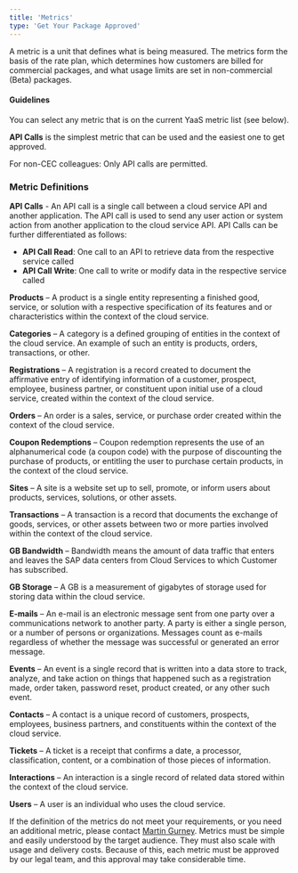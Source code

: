 ```yaml
---
title: 'Metrics'
type: 'Get Your Package Approved'
---
```

A metric is a unit that defines what is being measured. The metrics form the basis of the rate plan, which determines how customers are billed for commercial packages, and what usage limits are set in non-commercial (Beta) packages.

#### Guidelines

You can select any metric that is on the current YaaS metric list (see below).

**API Calls** is the simplest metric that can be used and the easiest one to get approved.

<div class="panel note">For non-CEC colleagues: Only API calls are permitted.</div>


### Metric Definitions

**API Calls** - An API call is a single call between a cloud service API and another application. The API call is used to send any user action or system action from another application to the cloud service API.  API Calls can be further differentiated as follows:

* **API Call Read**: One call to an API to retrieve data from the respective service called
* **API Call Write**: One call to write or modify data in the respective service called


**Products** – A product is a single entity representing a finished good, service, or solution with a respective specification of its features and or characteristics within the context of the cloud service.

**Categories** – A category is a defined grouping of entities in the context of the cloud service. An example of such an entity is products, orders, transactions, or other.

**Registrations** – A registration is a record created to document the affirmative entry of identifying information of a customer, prospect, employee, business partner, or constituent upon initial use of a cloud service, created within the context of the cloud service.

**Orders** – An order is a sales, service, or purchase order created within the context of the cloud service.

**Coupon Redemptions** – Coupon redemption represents the use of an alphanumerical code (a coupon code) with the purpose of discounting the purchase of products, or entitling the user to purchase certain products, in the context of the cloud service.

**Sites** – A site is a website set up to sell, promote, or inform users about products, services, solutions, or other assets.

**Transactions** – A transaction is a record that documents the exchange of goods, services, or other assets between two or more parties involved within the context of the cloud service.

**GB Bandwidth** – Bandwidth means the amount of data traffic that enters and leaves the SAP data centers from Cloud Services to which Customer has subscribed.

**GB Storage** – A GB is a measurement of gigabytes of storage used for storing data within the cloud service.

**E-mails** – An e-mail is an electronic message sent from one party over a communications network to another party. A party is either a single person, or a number of persons or organizations. Messages count as e-mails regardless of whether the message was successful or generated an error message.

**Events** – An event is a single record that is written into a data store to track, analyze, and take action on things that happened such as a registration made, order taken, password reset, product created, or any other such event.

**Contacts** – A contact is a unique record of customers, prospects, employees, business partners, and constituents within the context of the cloud service.

**Tickets** – A ticket is a receipt that confirms a date, a processor, classification, content, or a combination of those pieces of information.

**Interactions** – An interaction is a single record of related data stored within the context of the cloud service.

**Users** – A user is an individual who uses the cloud service.

<div class="panel note">If the definition of the metrics do not meet your requirements, or you need an additional metric, please contact <a href=mailto:martin.gurney@sap.com>Martin Gurney</a>.
Metrics must be simple and easily understood by the target audience. They must also scale with usage and delivery costs. Because of this, each metric must be approved by our legal team, and this approval may take considerable time.</div>
